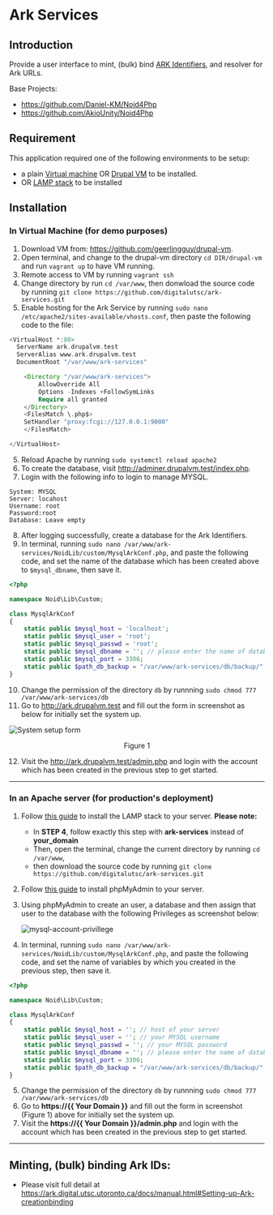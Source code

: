 # Ark Services

## Introduction 

Provide a user interface to mint, (bulk) bind [ARK Identifiers](https://wiki.lyrasis.org/display/ARKs/ARK+Identifiers+FAQ), and resolver for Ark URLs.

Base Projects:
* https://github.com/Daniel-KM/Noid4Php
* https://github.com/AkioUnity/Noid4Php

## Requirement

This application required one of the following environments to be setup: 
* a plain [Virtual machine](https://phoenixnap.com/kb/how-to-install-vagrant-on-ubuntu) OR [Drupal VM](https://github.com/geerlingguy/drupal-vm) to be installed.
* OR [LAMP stack](https://www.digitalocean.com/community/tutorials/how-to-install-linux-apache-mysql-php-lamp-stack-on-ubuntu-20-04) to be installed

## Installation

### In Virtual Machine (for demo purposes)

1. Download VM from: https://github.com/geerlingguy/drupal-vm.
2. Open terminal, and change to the drupal-vm directory `cd DIR/drupal-vm` and run `vagrant up` to have VM running.    
3. Remote access to VM by running `vagrant ssh`
4. Change directory by run `cd /var/www`, then donwload the source code by running `git clone https://github.com/digitalutsc/ark-services.git` 
5. Enable hosting for the Ark Service by running `sudo nano /etc/apache2/sites-available/vhosts.conf`, then paste the following code to the file:

````php
<VirtualHost *:80>
  ServerName ark.drupalvm.test
  ServerAlias www.ark.drupalvm.test
  DocumentRoot "/var/www/ark-services"

    <Directory "/var/www/ark-services">
        AllowOverride All
        Options -Indexes +FollowSymLinks
        Require all granted
    </Directory>
    <FilesMatch \.php$>
    SetHandler "proxy:fcgi://127.0.0.1:9000"
    </FilesMatch>

</VirtualHost>
````
5. Reload Apache by running `sudo systemctl reload apache2`
6. To create the database, visit http://adminer.drupalvm.test/index.php.
7. Login with the following info to login to manage MYSQL.
````
System: MYSQL
Server:	locahost
Username: root	
Password:root	
Database: Leave empty	
````
8. After logging successfully, create a database for the Ark Identifiers.
9. In terminal, running `sudo nano /var/www/ark-services/NoidLib/custom/MysqlArkConf.php`, and paste the following code, and set the name of the database which has been created above to `$mysql_dbname`, then save it. 
````php
<?php

namespace Noid\Lib\Custom;

class MysqlArkConf
{
    static public $mysql_host = 'localhost';
    static public $mysql_user = 'root';
    static public $mysql_passwd = 'root';
    static public $mysql_dbname = ''; // please enter the name of database which you have just created.  
    static public $mysql_port = 3306;
    static public $path_db_backup = "/var/www/ark-services/db/backup/";
}

````
10. Change the permission of the directory `db` by runnning `sudo chmod 777 /var/www/ark-services/db`
11. Go to http://ark.drupalvm.test and fill out the form in screenshot as below for initially set the system up.

![System setup form](https://raw.githubusercontent.com/digitalutsc/ark-services/master/docs/images/Screen%20Shot%202020-12-09%20at%208.33.09%20AM.png) 
<center>Figure 1</center>

12. Visit the http://ark.drupalvm.test/admin.php and login with the account which has been created in the previous step to get started.

----------------------------------
### In an Apache server (for production's deployment)
1. Follow [this guide](https://www.digitalocean.com/community/tutorials/how-to-install-linux-apache-mysql-php-lamp-stack-on-ubuntu-20-04) to install the LAMP stack to your server. **Please note:**
    * In **STEP 4**, follow exactly this step with **ark-services** instead of **your_domain**
    * Then, open the terminal, change the current directory by running `cd /var/www`,
    * then download the source code by running `git clone https://github.com/digitalutsc/ark-services.git` 
2. Follow [this guide](https://www.digitalocean.com/community/tutorials/how-to-install-and-secure-phpmyadmin-on-ubuntu-20-04) to install phpMyAdmin to your server.
3. Using phpMyAdmin to create an user, a database and then assign that user to the database with the following Privileges as screenshot below:
   
   ![mysql-account-privillege](https://raw.githubusercontent.com/digitalutsc/ark-services/master/docs/images/Screen%20Shot%202020-10-22%20at%2012.42.35%20PM.png)
   

4. In terminal, running `sudo nano /var/www/ark-services/NoidLib/custom/MysqlArkConf.php`, and paste the following code, and set the name of variables by which you created in the previous step, then save it.

````php
<?php

namespace Noid\Lib\Custom;

class MysqlArkConf
{
    static public $mysql_host = ''; // host of your server
    static public $mysql_user = ''; // your MYSQL username
    static public $mysql_passwd = ''; // your MYSQL password
    static public $mysql_dbname = ''; // please enter the name of database which you have just created.  
    static public $mysql_port = 3306;
    static public $path_db_backup = "/var/www/ark-services/db/backup/"; // backup directory for database snapshot
}

````

5. Change the permission of the directory `db` by runnning `sudo chmod 777 /var/www/ark-services/db`
6. Go to **https://{{ Your Domain }}** and fill out the form in screenshot (Figure 1) above for initially set the system up.
7. Visit the **https://{{ Your Domain }}/admin.php** and login with the account which has been created in the previous step to get started.

----------------------------------

## Minting, (bulk) binding Ark IDs: 
* Please visit full detail at https://ark.digital.utsc.utoronto.ca/docs/manual.html#Setting-up-Ark-creationbinding


   
